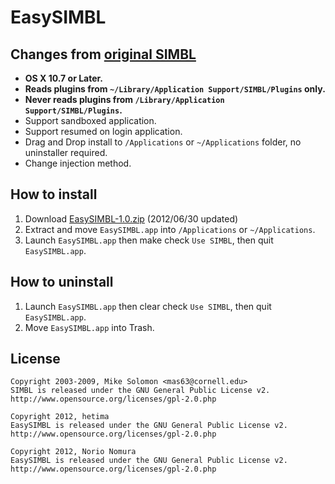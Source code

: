 EasySIMBL
====================================
Changes from [original SIMBL](http://www.culater.net/software/SIMBL/SIMBL.php)
---------------------------
- **OS X 10.7 or Later.**
- **Reads plugins from `~/Library/Application Support/SIMBL/Plugins` only.**
- **Never reads plugins from `/Library/Application Support/SIMBL/Plugins`.**
- Support sandboxed application.
- Support resumed on login application.
- Drag and Drop install to `/Applications` or `~/Applications` folder, no uninstaller required.
- Change injection method.

How to install
--------------
1. Download [EasySIMBL-1.0.zip](http://github.com/downloads/norio-nomura/EasySIMBL/EasySIMBL-1.0.zip) (2012/06/30 updated)
2. Extract and move `EasySIMBL.app` into `/Applications` or `~/Applications`.
3. Launch `EasySIMBL.app` then make check `Use SIMBL`, then quit `EasySIMBL.app`.

How to uninstall
--------------
1. Launch `EasySIMBL.app` then clear check `Use SIMBL`, then quit `EasySIMBL.app`.
2. Move `EasySIMBL.app` into Trash.

License
-------
	Copyright 2003-2009, Mike Solomon <mas63@cornell.edu>
	SIMBL is released under the GNU General Public License v2.
	http://www.opensource.org/licenses/gpl-2.0.php
	
	Copyright 2012, hetima
	EasySIMBL is released under the GNU General Public License v2.
	http://www.opensource.org/licenses/gpl-2.0.php
	
	Copyright 2012, Norio Nomura
	EasySIMBL is released under the GNU General Public License v2.
	http://www.opensource.org/licenses/gpl-2.0.php

